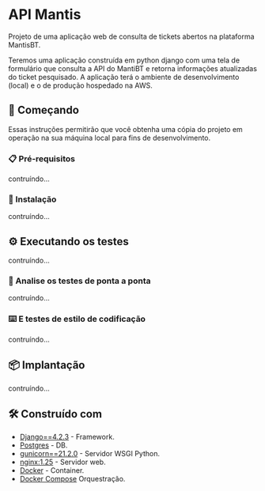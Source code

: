 # API Mantis

Projeto de uma aplicação web de consulta de tickets abertos na plataforma MantisBT.

Teremos uma aplicação construída em python django com uma tela de formulário que consulta a API do MantiBT e retorna informações atualizadas do ticket pesquisado.
A aplicação terá o ambiente de desenvolvimento (local) e o de produção hospedado na AWS.

## 🚀 Começando

Essas instruções permitirão que você obtenha uma cópia do projeto em operação na sua máquina local para fins de desenvolvimento.


### 📋 Pré-requisitos

contruíndo...

### 🔧 Instalação

contruíndo...

## ⚙️ Executando os testes

contruíndo...

### 🔩 Analise os testes de ponta a ponta

contruíndo...

### ⌨️ E testes de estilo de codificação

contruíndo...

## 📦 Implantação

contruíndo...

## 🛠️ Construído com

* [Django==4.2.3](http://www.dropwizard.io/1.0.2/docs/) - Framework.
* [Postgres](https://maven.apache.org/) - DB.
* [gunicorn==21.2.0](https://rometools.github.io/rome/) - Servidor WSGI Python.
* [nginx:1.25](http://www.dropwizard.io/1.0.2/docs/) - Servidor web.
* [Docker](https://maven.apache.org/) - Container.
* [Docker Compose](https://rometools.github.io/rome/) Orquestração. 

